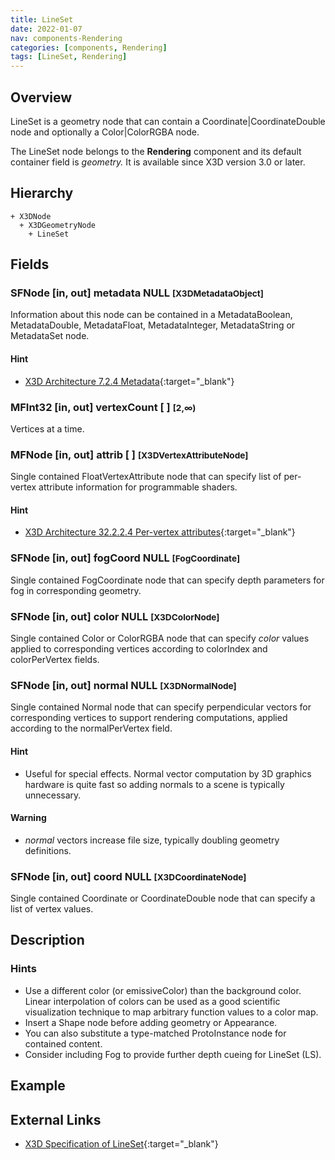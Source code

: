 ```yaml
---
title: LineSet
date: 2022-01-07
nav: components-Rendering
categories: [components, Rendering]
tags: [LineSet, Rendering]
---
```

<style>
.post h3 {
  word-spacing: 0.2em;
}
</style>

## Overview

LineSet is a geometry node that can contain a Coordinate|CoordinateDouble node and optionally a Color|ColorRGBA node.

The LineSet node belongs to the **Rendering** component and its default container field is *geometry.* It is available since X3D version 3.0 or later.

## Hierarchy

```
+ X3DNode
  + X3DGeometryNode
    + LineSet
```

## Fields

### SFNode [in, out] **metadata** NULL <small>[X3DMetadataObject]</small>

Information about this node can be contained in a MetadataBoolean, MetadataDouble, MetadataFloat, MetadataInteger, MetadataString or MetadataSet node.

#### Hint

- [X3D Architecture 7.2.4 Metadata](https://www.web3d.org/specifications/X3Dv4Draft/ISO-IEC19775-1v4-CD1/Part01/components/core.html#Metadata){:target="_blank"}

### MFInt32 [in, out] **vertexCount** [ ] <small>[2,∞)</small>

Vertices at a time.

### MFNode [in, out] **attrib** [ ] <small>[X3DVertexAttributeNode]</small>

Single contained FloatVertexAttribute node that can specify list of per-vertex attribute information for programmable shaders.

#### Hint

- [X3D Architecture 32.2.2.4 Per-vertex attributes](https://www.web3d.org/specifications/X3Dv4Draft/ISO-IEC19775-1v4-CD1/Part01/components/shaders.html#Pervertexattributes){:target="_blank"}

### SFNode [in, out] **fogCoord** NULL <small>[FogCoordinate]</small>

Single contained FogCoordinate node that can specify depth parameters for fog in corresponding geometry.

### SFNode [in, out] **color** NULL <small>[X3DColorNode]</small>

Single contained Color or ColorRGBA node that can specify *color* values applied to corresponding vertices according to colorIndex and colorPerVertex fields.

### SFNode [in, out] **normal** NULL <small>[X3DNormalNode]</small>

Single contained Normal node that can specify perpendicular vectors for corresponding vertices to support rendering computations, applied according to the normalPerVertex field.

#### Hint

- Useful for special effects. Normal vector computation by 3D graphics hardware is quite fast so adding normals to a scene is typically unnecessary.

#### Warning

- *normal* vectors increase file size, typically doubling geometry definitions.

### SFNode [in, out] **coord** NULL <small>[X3DCoordinateNode]</small>

Single contained Coordinate or CoordinateDouble node that can specify a list of vertex values.

## Description

### Hints

- Use a different color (or emissiveColor) than the background color. Linear interpolation of colors can be used as a good scientific visualization technique to map arbitrary function values to a color map.
- Insert a Shape node before adding geometry or Appearance.
- You can also substitute a type-matched ProtoInstance node for contained content.
- Consider including Fog to provide further depth cueing for LineSet (LS).

## Example

<x3d-canvas src="https://create3000.github.io/media/examples/Rendering/LineSet/LineSet.x3d" update="auto"></x3d-canvas>

## External Links

- [X3D Specification of LineSet](https://www.web3d.org/documents/specifications/19775-1/V4.0/Part01/components/rendering.html#LineSet){:target="_blank"}
